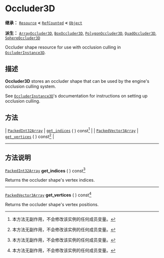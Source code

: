 <!-- ⚠ 请勿编辑本文件 ⚠ -->
<!-- 本文档使用脚本从 WeDot 引擎源码仓库生成。 -->
<!-- 生成脚本：https://github.com/WeDot-Engine/WeDot/tree/4.3/doc/tools/make_md.py； -->
<!-- 原文件：https://github.com/WeDot-Engine/WeDot/tree/4.3/doc/classes/Occluder3D.xml。 -->

<div id="_class_occluder3d"></div>

# Occluder3D

**继承：** [`Resource`](class_resource.md) **<** [`RefCounted`](class_refcounted.md) **<** [`Object`](class_object.md)

**派生：** [`ArrayOccluder3D`](class_arrayoccluder3d.md), [`BoxOccluder3D`](class_boxoccluder3d.md), [`PolygonOccluder3D`](class_polygonoccluder3d.md), [`QuadOccluder3D`](class_quadoccluder3d.md), [`SphereOccluder3D`](class_sphereoccluder3d.md)

Occluder shape resource for use with occlusion culling in [`OccluderInstance3D`](class_occluderinstance3d.md).

## 描述

**Occluder3D** stores an occluder shape that can be used by the engine's occlusion culling system.

See [`OccluderInstance3D`](class_occluderinstance3d.md)'s documentation for instructions on setting up occlusion culling.

## 方法

| [`PackedInt32Array`](class_packedint32array.md)     | [`get_indices`](#class_occluder3d_method_get_indices) ( ) const[^const]   |
| [`PackedVector3Array`](class_packedvector3array.md) | [`get_vertices`](#class_occluder3d_method_get_vertices) ( ) const[^const] |

<!-- rst-class:: classref-section-separator -->

---

## 方法说明

<div id="_class_occluder3d_method_get_indices"></div>

[`PackedInt32Array`](class_packedint32array.md) **get_indices** ( ) const[^const]<div id="class_occluder3d_method_get_indices"></div>

Returns the occluder shape's vertex indices.

<!-- rst-class:: classref-item-separator -->

---

<div id="_class_occluder3d_method_get_vertices"></div>

[`PackedVector3Array`](class_packedvector3array.md) **get_vertices** ( ) const[^const]<div id="class_occluder3d_method_get_vertices"></div>

Returns the occluder shape's vertex positions.

[^virtual]: 本方法通常需要用户覆盖才能生效。
[^const]: 本方法无副作用，不会修改该实例的任何成员变量。
[^vararg]: 本方法除了能接受在此处描述的参数外，还能够继续接受任意数量的参数。
[^constructor]: 本方法用于构造某个类型。
[^static]: 调用本方法无需实例，可直接使用类名进行调用。
[^operator]: 本方法描述的是使用本类型作为左操作数的有效运算符。
[^bitfield]: 这个值是由下列位标志构成位掩码的整数。
[^void]: 无返回值。
